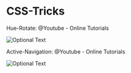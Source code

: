 # CSS-Tricks
Hue-Rotate:
@Youtube - Online Tutorials

![Optional Text](../master/Images/Hue-Rotate.png)

Active-Navigation:
@Youtube - Online Tutorials

![Optional Text](../master/Images/Active-Navigation.png)

